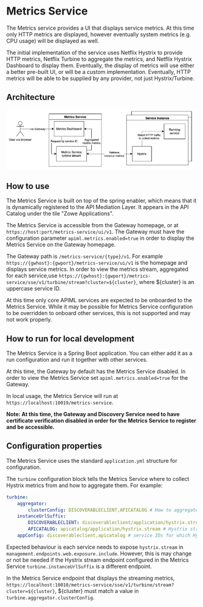 # Metrics Service

The Metrics service provides a UI that displays service metrics.
At this time only HTTP metrics are displayed, however eventually system metrics (e.g. CPU usage) will be displayed as well. 

The initial implementation of the service uses Netflix Hystrix to provide HTTP metrics, Netflix Turbine to aggregate the metrics, and Netflix Hystrix Dashboard to display them.
Eventually, the display of metrics will use either a better pre-built UI, or will be a custom implementation. Eventually, HTTP metrics will be able to be supplied by any provider, not just Hystrix/Turbine.

## Architecture

![Diagram](metrics-service-structure.png "Architecture of the service")

## How to use

The Metrics Service is built on top of the spring enabler, which means that it is dynamically registered to the API Mediation Layer. It appears in the API Catalog under the tile "Zowe Applications".

The Metrics Service is accessible from the Gateway homepage, or at `https://host:port/metrics-service/ui/v1`.
The Gateway must have the configuration parameter `apiml.metrics.enabled=true` in order to display the Metrics Service on the Gateway homepage.

The Gateway path is `/metrics-service/{type}/v1`. For example `https://{gwhost}:{gwport}/metrics-service/ui/v1` is the homepage and displays service metrics.
In order to view the metrics stream, aggregated for each service,use `https://{gwhost}:{gwport}/metrics-service/sse/v1/turbine/stream?cluster=${cluster}`, where ${cluster} is an uppercase service ID.

At this time only core APIML services are expected to be onboarded to the Metrics Service.
While it may be possible for Metrics Service configuration to be overridden to onboard other services, this is not supported and may not work properly.  

## How to run for local development

The Metrics Service is a Spring Boot application. You can either add it as a run configuration and run it together with other services.

At this time, the Gateway by default has the Metrics Service disabled. In order to view the Metrics Service set `apiml.metrics.enabled=true` for the Gateway. 

In local usage, the Metrics Service will run at `https://localhost:10019/metrics-service`.

**Note: At this time, the Gateway and Discovery Service need to have certificate verification disabled in order for the Metrics Service to register and be accessible.**

## Configuration properties

The Metrics Service uses the standard `application.yml` structure for configuration.

The `turbine` configuration block tells the Metrics Service where to collect Hystrix metrics from and how to aggregate them.
For example:

```yml
turbine:
    aggregator:
        clusterConfig: DISCOVERABLECLIENT,APICATALOG # How to aggregate Hystrix metrics, in this case by service ID. Uppercase required.
    instanceUrlSuffix:
        DISCOVERABLECLIENT: discoverableclient/application/hystrix.stream # Hystrix stream endpoint for Discoverable Client (not including host/port)
        APICATALOG: apicatalog/application/hystrix.stream # Hystrix stream endpoint for API Catalog (not including host/port)
    appConfig: discoverableclient,apicatalog # service IDs for which Hystrix metrics will be collected
```

Expected behaviour is each service needs to expose `hystrix.stream` in `management.endpoints.web.exposure.include`.
However, this is may change or not be needed if the Hystrix stream endpoint configured in the Metrics Service `turbine.instanceUrlSuffix` is a different endpoint.

In the Metrics Service endpoint that displays the streaming metrics, `https://localhost:10010/metrics-service/sse/v1/turbine/stream?cluster=${cluster}`,
${cluster} must match a value in `turbine.aggregator.clusterConfig`.
